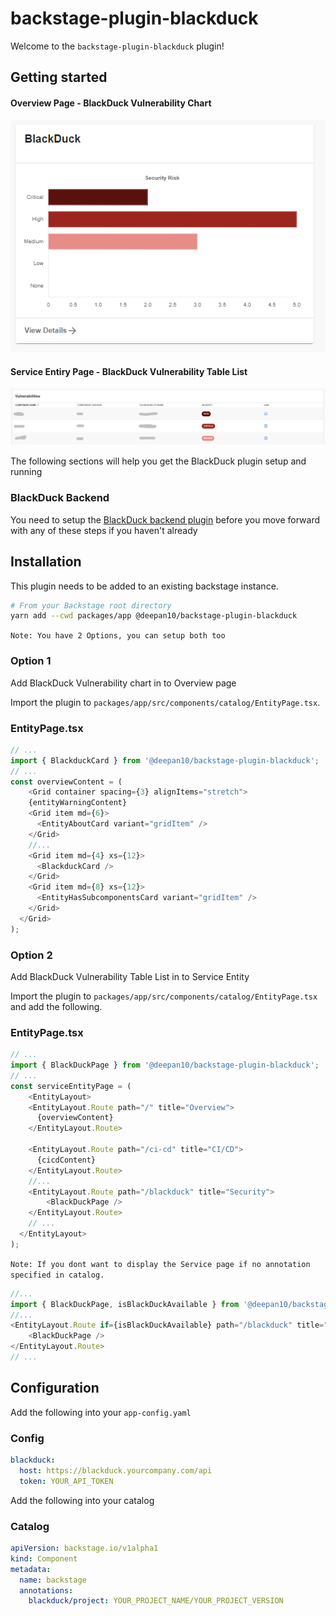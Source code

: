 # backstage-plugin-blackduck

Welcome to the `backstage-plugin-blackduck` plugin!


## Getting started

#### Overview Page - BlackDuck Vulnerability Chart
![BlackDuck Chart Example](./docs/blackduck-chart.png)

#### Service Entiry Page - BlackDuck Vulnerability Table List
![BlackDuck Table Example](./docs/blackduck-table.png)

The following sections will help you get the BlackDuck plugin setup and running

### BlackDuck Backend
You need to setup the [BlackDuck backend plugin](https://github.com/deepan10/backstage-plugin-blackduck-backend) before you move forward with any of these steps if you haven't already

## Installation
This plugin needs to be added to an existing backstage instance.

```bash
# From your Backstage root directory
yarn add --cwd packages/app @deepan10/backstage-plugin-blackduck
```

`Note: You have 2 Options, you can setup both too`

### Option 1
Add BlackDuck Vulnerability chart in to Overview page

Import the plugin to `packages/app/src/components/catalog/EntityPage.tsx`.
### EntityPage.tsx
```typescript
// ...
import { BlackduckCard } from '@deepan10/backstage-plugin-blackduck';
// ...
const overviewContent = (
    <Grid container spacing={3} alignItems="stretch">
    {entityWarningContent}
    <Grid item md={6}>
      <EntityAboutCard variant="gridItem" />
    </Grid>
    //...
    <Grid item md={4} xs={12}>
      <BlackduckCard />
    </Grid>
    <Grid item md={8} xs={12}>
      <EntityHasSubcomponentsCard variant="gridItem" />
    </Grid>    
  </Grid>
);
```

### Option 2
Add BlackDuck Vulnerability Table List in to Service Entity

Import the plugin to `packages/app/src/components/catalog/EntityPage.tsx` and add the following.

### EntityPage.tsx
```typescript
// ...
import { BlackDuckPage } from '@deepan10/backstage-plugin-blackduck';
// ...
const serviceEntityPage = (
    <EntityLayout>
    <EntityLayout.Route path="/" title="Overview">
      {overviewContent}
    </EntityLayout.Route>

    <EntityLayout.Route path="/ci-cd" title="CI/CD">
      {cicdContent}
    </EntityLayout.Route>
    //...
    <EntityLayout.Route path="/blackduck" title="Security">      
        <BlackDuckPage />    
    </EntityLayout.Route>
    // ...    
  </EntityLayout>
);
```
`Note: If you dont want to display the Service page if no annotation specified in catalog.`
```typescript
//...
import { BlackDuckPage, isBlackDuckAvailable } from '@deepan10/backstage-plugin-blackduck';
//...
<EntityLayout.Route if={isBlackDuckAvailable} path="/blackduck" title="Security">      
    <BlackDuckPage />    
</EntityLayout.Route>
// ...    

```
## Configuration

Add the following into your `app-config.yaml`
### Config
```yaml
blackduck:
  host: https://blackduck.yourcompany.com/api
  token: YOUR_API_TOKEN
```

Add the following into your catalog
### Catalog
```yaml
apiVersion: backstage.io/v1alpha1
kind: Component
metadata:
  name: backstage
  annotations:
    blackduck/project: YOUR_PROJECT_NAME/YOUR_PROJECT_VERSION
```